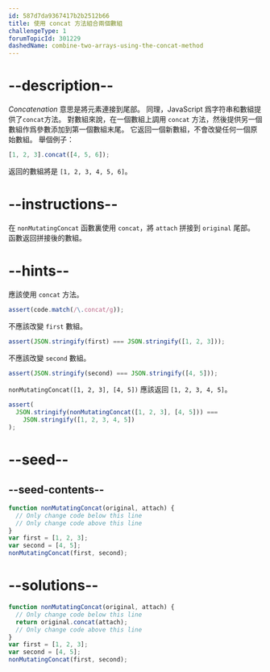 ```yaml
---
id: 587d7da9367417b2b2512b66
title: 使用 concat 方法組合兩個數組
challengeType: 1
forumTopicId: 301229
dashedName: combine-two-arrays-using-the-concat-method
---
```


# --description--

<dfn>Concatenation</dfn> 意思是將元素連接到尾部。 同理，JavaScript 爲字符串和數組提供了`concat`方法。 對數組來說，在一個數組上調用 `concat` 方法，然後提供另一個數組作爲參數添加到第一個數組末尾。 它返回一個新數組，不會改變任何一個原始數組。 舉個例子：

```js
[1, 2, 3].concat([4, 5, 6]);
```

返回的數組將是 `[1, 2, 3, 4, 5, 6]`。

# --instructions--

在 `nonMutatingConcat` 函數裏使用 `concat`，將 `attach` 拼接到 `original` 尾部。 函數返回拼接後的數組。

# --hints--

應該使用 `concat` 方法。

```js
assert(code.match(/\.concat/g));
```

不應該改變 `first` 數組。

```js
assert(JSON.stringify(first) === JSON.stringify([1, 2, 3]));
```

不應該改變 `second` 數組。

```js
assert(JSON.stringify(second) === JSON.stringify([4, 5]));
```

`nonMutatingConcat([1, 2, 3], [4, 5])` 應該返回 `[1, 2, 3, 4, 5]`。

```js
assert(
  JSON.stringify(nonMutatingConcat([1, 2, 3], [4, 5])) ===
    JSON.stringify([1, 2, 3, 4, 5])
);
```

# --seed--

## --seed-contents--

```js
function nonMutatingConcat(original, attach) {
  // Only change code below this line
  // Only change code above this line
}
var first = [1, 2, 3];
var second = [4, 5];
nonMutatingConcat(first, second);
```

# --solutions--

```js
function nonMutatingConcat(original, attach) {
  // Only change code below this line
  return original.concat(attach);
  // Only change code above this line
}
var first = [1, 2, 3];
var second = [4, 5];
nonMutatingConcat(first, second);
```

